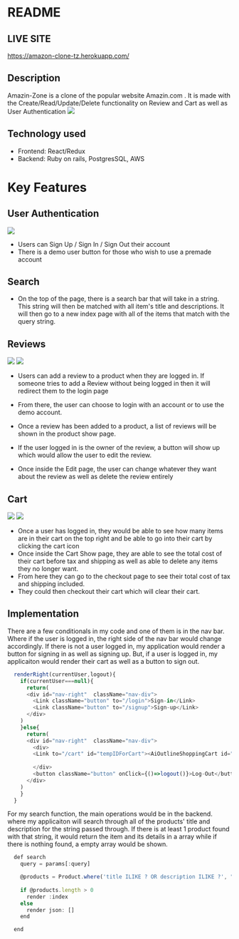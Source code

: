 # README


## LIVE SITE
https://amazon-clone-tz.herokuapp.com/



## Description
 Amazin-Zone is a clone of the popular website Amazin.com . It is made with the Create/Read/Update/Delete functionality on Review and Cart as well as User Authentication
 ![](app/assets/images/readMe_images/index.png)
 
## Technology used

* Frontend: React/Redux
* Backend: Ruby on rails, PostgresSQL, AWS

# Key Features

## User Authentication
  
   ![](app/assets/images/readMe_images/signin.png)
  
  * Users can Sign Up / Sign In / Sign Out their account
  * There is a demo user button for those who wish to use a premade account


## Search

* On the top of the page, there is a search bar that will take in a string. This string will then be matched with all item's title and descriptions. It will then go to a new index page with all of the items that match with the query string. 
  
## Reviews
  ![](app/assets/images/readMe_images/EditReviewButton.png)
  ![](app/assets/images/readMe_images/reviewCreate.png)
  * Users can add a review to a product when they are logged in. If someone tries to add a Review without being logged in then it will redirect them to the login page
  * From there, the user can choose to login with an account or to use the demo account. 
  * Once a review has been added to a product, a list of reviews will be shown in the product show page. 
 
  * If the user logged in is the owner of the review, a button will show up which would allow the user to edit the review.
  * Once inside the Edit page, the user can change whatever they want about the review as well as delete the review entirely



## Cart
 ![](app/assets/images/readMe_images/cartShow.png)
 ![](app/assets/images/readMe_images/checkout.png)
 
* Once a user has logged in, they would be able to see how many items are in their cart on the top right and be able to go into their cart by clicking the cart icon
* Once inside the Cart Show page, they are able to see the total cost of their cart before tax and shipping as well as able to delete any items they no longer want.
* From here they can go to the checkout page to see their total cost of tax and shipping included.
* They could then checkout their cart which will clear their cart. 


## Implementation
There are a few conditionals in my code and one of them is in the nav bar. Where if the user is logged in, the right side of the nav bar would change accordingly. If there is not a user logged in, my application would render a button for signing in as well as signing up. But, if a user is logged in, my applicaiton would render their cart as well as a button to sign out. 

``` javascript
  renderRight(currentUser,logout){
    if(currentUser===null){
      return(
      <div id="nav-right"  className="nav-div">
        <Link className="button" to="/login">Sign-in</Link>
        <Link className="button" to="/signup">Sign-up</Link>
      </div>
    )
    }else{
      return(
      <div id="nav-right"  className="nav-div">
        <div>
        <Link to="/cart" id="tempIDForCart"><AiOutlineShoppingCart id="cart-icon"/> {(this.state.items.cart).length} </Link>
        
        </div>
        <button className="button" onClick={()=>logout()}>Log-Out</button>
      </div>
    )
    }
  }

```

For my search function, the main operations would be in the backend. where my applicaiton will search through all of the products' title and description for the string passed through. If there is at least 1 product found with that string, it would return the item and its details in a array while if there is nothing found, a empty array would be shown. 

```javascript
  def search
    query = params[:query]

    @products = Product.where('title ILIKE ? OR description ILIKE ?', "%#{query}%", "%#{query}%")
    
    if @products.length > 0 
      render :index
    else
      render json: []
    end

  end

```




